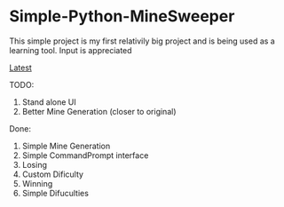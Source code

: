 # Simple-Python-MineSweeper
This simple project is my first relativily big project and is being used as a learning tool. Input is appreciated

[Latest](https://github.com/NomeGenerico/Simple-Python-MineSweeper/releases)

TODO:

1. Stand alone UI<br>
2. Better Mine Generation (closer to original)<br>

Done:

1. Simple Mine Generation     <br>
2. Simple CommandPrompt interface <br>
3. Losing <br>
4. Custom Dificulty
5. Winning
6. Simple Difuculties
